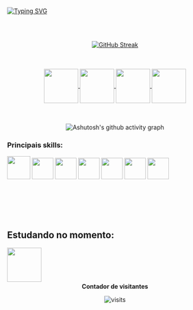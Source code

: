 <br>

[![Typing SVG](https://readme-typing-svg.herokuapp.com?font=Fira+Code&weight=500&size=50&pause=1000&color=ff0000&center=true&vCenter=true&random=false&width=1000&lines=Ol%C3%A1%2C+eu+sou+o+Jo%C3%A3o+Vitor;Tenho+18+anos;Sou+um+Programador+J%C3%BAnior;Seja+bem-vindo%3A)](https://git.io/typing-svg)

<br>
<br>

<div align="center">
  
[![GitHub Streak](https://github-readme-streak-stats.herokuapp.com?user=JoaoVitorPereira-lab&theme=youtube-dark&locale=pt_BR&date_format=n%2Fj%5B%2FY%5D&card_width=800)](https://git.io/streak-stats)

</div>

<br>
<br>

<div align="center"> 
<a href="https://instagram.com/jv_souzx7" target="_blank">
<img align="center" height="80" width="80" src="https://github.com/JoaoVitorPereira-lab/JoaoVitorPereira-lab2/assets/87669543/5c4c0027-0345-46f6-a63b-35ce5dbdba2c">
</a>

<a href="https://joaovitorps.vercel.app/" target="_blank">
<img align="center" height="80" width="80" src="https://github.com/JoaoVitorPereira-lab/JoaoVitorPereira-lab2/assets/87669543/b6decc39-5eed-4d86-857e-ca4546052b6e">
</a>


<a href="mailto:joaovitor.ps1711@gmail.com">
<img align="center"  height="80" width="80" src="https://github.com/JoaoVitorPereira-lab/JoaoVitorPereira-lab2/assets/87669543/4a9c607d-5e58-4dfe-a74f-4c78d3e9b966">
</a>


<a  href="https://www.linkedin.com/in/joao-vitor-pereira-souza/" target=_blank>
<img align="center"  height="80" width="80" src="https://github.com/JoaoVitorPereira-lab/JoaoVitorPereira-lab2/assets/87669543/17a16feb-627c-4e98-a01d-fb46d4d361d9">
</a>

</div>

<br>
<br>

<div align="center" >
   
![Ashutosh's github activity graph](https://contribution.catsjuice.com/_/JoaoVitorPereira-lab?chart=3dbar&gap=0.6&scale=2&flatten=1&animation=wave&animation_duration=1&animation_delay=0.05&animation_amplitude=20&animation_frequency=0.5&animation_wave_center=0_0&format=svg&weeks=30&theme=blue&widget_size=medium&dark=true) 

</div>

### Principais skills:
<div align="left"> 
<img height="54" width="54" src="https://github.com/JoaoVitorPereira-lab/JoaoVitorPereira-lab2/assets/87669543/be2afe8a-9ffa-4d10-a110-894fc8a16bca">

<img height="50" width="50" src="https://github.com/JoaoVitorPereira-lab/JoaoVitorPereira-lab2/assets/87669543/281ba40c-f979-4378-8ace-7de88626b063">

<img height="50" width="50" src="https://github.com/JoaoVitorPereira-lab/JoaoVitorPereira-lab2/assets/87669543/63e9e06f-a7a1-432a-9c80-75d1b1be8587">

<img height="50" width="50" src="https://github.com/JoaoVitorPereira-lab/JoaoVitorPereira-lab2/assets/87669543/ea0bb69f-02c2-4378-9230-85b7937845ee">

<img height="50" width="50" src="https://github.com/JoaoVitorPereira-lab/JoaoVitorPereira-lab2/assets/87669543/b5e57e89-76d1-4080-b1fa-ad8408536df8">

<img height="50" width="50" src="https://github.com/JoaoVitorPereira-lab/JoaoVitorPereira-lab2/assets/87669543/9b6b6b16-c673-4053-934a-a543e2388896">

<img height="50" width="50" src="https://github.com/JoaoVitorPereira-lab/JoaoVitorPereira-lab2/assets/87669543/0818aea7-7eb5-4b64-8a2d-c48602434c9f">

</div>

<br>
<br>
<br>
<br>
<br>

<h2 align="left"> Estudando no momento: </h2>


<div align="left"> 

<img align="left"  height="80" width="80" src="https://github.com/JoaoVitorPereira-lab/JoaoVitorPereira-lab2/assets/87669543/8c2fbe0f-7007-457b-8554-06eabb0d8150">

</div>


<div align="center">
  
<br>
<br>
<br>
<br>

<p align="centre"><b>Contador de visitantes</b></p> 
  
<img src="https://visit-counter.vercel.app/counter.png?page=https%3A%2F%2Fgithub.com%2FJoaoVitorPereira-lab&s=40&c=ff0000&bg=00000000&no=7&ff=digi&tb=Visitantes%3A+&ta=" alt="visits">

<br>
